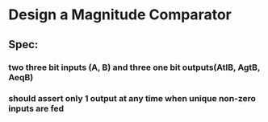# Design a Magnitude Comparator
## Spec:
### two three bit inputs (A, B) and three one bit outputs(AtlB, AgtB, AeqB)
### should assert only 1 output at any time when unique non-zero inputs are fed